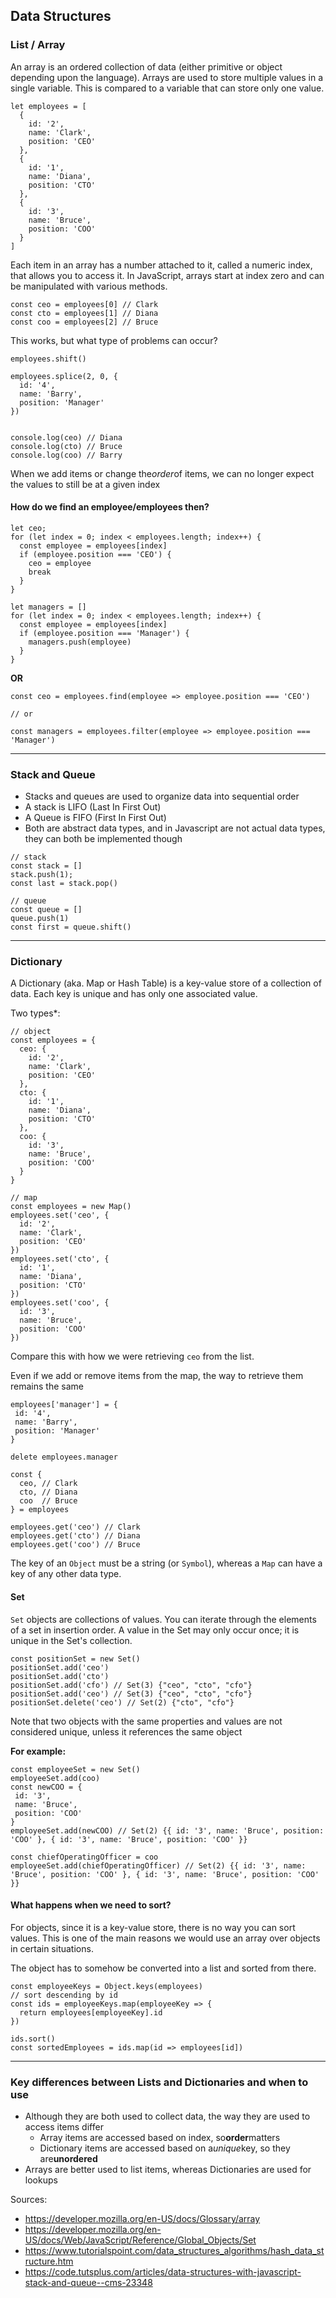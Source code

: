 ## Data Structures

### List / Array
An array is an ordered collection of data (either primitive or object depending upon the language). Arrays are used to store multiple values in a single variable. This is compared to a variable that can store only one value. 


```ecmascript 6
let employees = [
  {
    id: '2',
    name: 'Clark',
    position: 'CEO'
  }, 
  {
    id: '1',
    name: 'Diana',
    position: 'CTO'
  }, 
  {
    id: '3',
    name: 'Bruce',
    position: 'COO'
  }
]
```

Each item in an array has a number attached to it, called a numeric index, that allows you to access it. In JavaScript, arrays start at index zero and can be manipulated with various methods. 

```ecmascript 6
const ceo = employees[0] // Clark
const cto = employees[1] // Diana
const coo = employees[2] // Bruce
```
This works, but what type of problems can occur?

```ecmascript 6
employees.shift()

employees.splice(2, 0, {
  id: '4',
  name: 'Barry',
  position: 'Manager'
})


console.log(ceo) // Diana
console.log(cto) // Bruce
console.log(coo) // Barry

```

When we add items or change the*order*of items, we can no longer expect the values to still be at a given index

#### How do we find an employee/employees then?
```ecmascript 6
let ceo;
for (let index = 0; index < employees.length; index++) {
  const employee = employees[index]
  if (employee.position === 'CEO') {
    ceo = employee
    break
  }
}

let managers = []
for (let index = 0; index < employees.length; index++) {
  const employee = employees[index]
  if (employee.position === 'Manager') {
    managers.push(employee)
  }
} 
```

**OR**
```ecmascript 6
const ceo = employees.find(employee => employee.position === 'CEO')

// or

const managers = employees.filter(employee => employee.position === 'Manager')
```

****

### Stack and Queue
- Stacks and queues are used to organize data into sequential order
- A stack is LIFO (Last In First Out)
- A Queue is FIFO (First In First Out)
- Both are abstract data types, and in Javascript are not actual data types, they can both be implemented though

```ecmascript 6
// stack
const stack = []
stack.push(1);
const last = stack.pop()

// queue
const queue = []
queue.push(1)
const first = queue.shift()
``` 

****
### Dictionary
A Dictionary (aka. Map or Hash Table) is a key-value store of a collection of data. Each key is unique and has only one associated value.

Two types*:
```ecmascript 6
// object
const employees = {
  ceo: {
    id: '2',
    name: 'Clark',
    position: 'CEO'
  }, 
  cto: {
    id: '1',
    name: 'Diana',
    position: 'CTO'
  }, 
  coo: {
    id: '3',
    name: 'Bruce',
    position: 'COO'
  }
}
```
 
```ecmascript 6
// map
const employees = new Map()
employees.set('ceo', {
  id: '2',
  name: 'Clark',
  position: 'CEO'
})
employees.set('cto', {
  id: '1',
  name: 'Diana',
  position: 'CTO'
})
employees.set('coo', {
  id: '3',
  name: 'Bruce',
  position: 'COO'
})
```

Compare this with how we were retrieving `ceo` from the list.

Even if we add or remove items from the map, the way to retrieve them remains the same
```ecmascript 6
employees['manager'] = {
 id: '4',
 name: 'Barry',
 position: 'Manager'
}

delete employees.manager

const { 
  ceo, // Clark 
  cto, // Diana
  coo  // Bruce
} = employees

employees.get('ceo') // Clark
employees.get('cto') // Diana
employees.get('coo') // Bruce
```
The key of an `Object` must be a string (or `Symbol`), whereas a `Map` can have a key of any other data type.

#### Set
`Set` objects are collections of values. You can iterate through the elements of a set in insertion order. A value in the Set may only occur once; it is unique in the Set's collection.

```ecmascript 6
const positionSet = new Set()
positionSet.add('ceo')
positionSet.add('cto')
positionSet.add('cfo') // Set(3) {"ceo", "cto", "cfo"}
positionSet.add('ceo') // Set(3) {"ceo", "cto", "cfo"}
positionSet.delete('ceo') // Set(2) {"cto", "cfo"}
```

Note that two objects with the same properties and values are not considered unique, unless it references the same object

**For example:**
```ecmascript 6
const employeeSet = new Set()
employeeSet.add(coo)
const newCOO = {
 id: '3',
 name: 'Bruce',
 position: 'COO'
}
employeeSet.add(newCOO) // Set(2) {{ id: '3', name: 'Bruce', position: 'COO' }, { id: '3', name: 'Bruce', position: 'COO' }}

const chiefOperatingOfficer = coo
employeeSet.add(chiefOperatingOfficer) // Set(2) {{ id: '3', name: 'Bruce', position: 'COO' }, { id: '3', name: 'Bruce', position: 'COO' }}
```

#### What happens when we need to sort?
For objects, since it is a key-value store, there is no way you can sort values. This is one of the main reasons we would use an array over objects in certain situations.

The object has to somehow be converted into a list and sorted from there.

```ecmascript 6
const employeeKeys = Object.keys(employees)
// sort descending by id
const ids = employeeKeys.map(employeeKey => {
  return employees[employeeKey].id
})

ids.sort()
const sortedEmployees = ids.map(id => employees[id])
``` 
***
### Key differences between Lists and Dictionaries and when to use
- Although they are both used to collect data, the way they are used to access items differ
  - Array items are accessed based on index, so**order**matters
  - Dictionary items are accessed based on a*unique*key, so they are**unordered**
- Arrays are better used to list items, whereas Dictionaries are used for lookups   

Sources:
- https://developer.mozilla.org/en-US/docs/Glossary/array
- https://developer.mozilla.org/en-US/docs/Web/JavaScript/Reference/Global_Objects/Set
- https://www.tutorialspoint.com/data_structures_algorithms/hash_data_structure.htm
- https://code.tutsplus.com/articles/data-structures-with-javascript-stack-and-queue--cms-23348